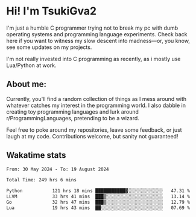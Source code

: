 # Hi! I'm TsukiGva2

I'm just a humble C programmer trying not to break my pc with dumb operating systems and programming language experiments. Check back here if you want to witness my slow descent into madness—or, you know, see some updates on my projects.

I'm not really invested into C programming as recently, as i mostly use Lua/Python at work.

## About me:

Currently, you'll find a random collection of things as I mess around with whatever catches my interest in the programming world. I also dabble in creating toy programming languages and lurk around r/ProgrammingLanguages, pretending to be a wizard.

Feel free to poke around my repositories, leave some feedback, or just laugh at my code. Contributions welcome, but sanity not guaranteed!

## Wakatime stats
<!--START_SECTION:waka-->

```txt
From: 30 May 2024 - To: 19 August 2024

Total Time: 249 hrs 6 mins

Python           121 hrs 18 mins ███████████▓░░░░░░░░░░░░░   47.31 %
LLVM             33 hrs 41 mins  ███▒░░░░░░░░░░░░░░░░░░░░░   13.14 %
Go               32 hrs 47 mins  ███▒░░░░░░░░░░░░░░░░░░░░░   12.79 %
Lua              19 hrs 43 mins  ██░░░░░░░░░░░░░░░░░░░░░░░   07.69 %
```

<!--END_SECTION:waka-->
